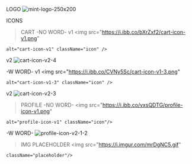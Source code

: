 LOGO
<img src="https://i.ibb.co/zxB68bW/mint-logo-250x200.png"
    alt="mint-logo-250x200" className="logo" />

ICONS

> CART
> -NO WORD-
> v1
> <img src="https://i.ibb.co/bXrZxf2/cart-icon-v1.png"

    alt="cart-icon-v1" className="icon" />

v2
<img src="https://i.ibb.co/NWLbTTX/cart-icon-v2-4.png" 
    alt="cart-icon-v2-4" className="icon" />

-W WORD-
v1
<img src="https://i.ibb.co/CVNy5Sc/cart-icon-v1-3.png"

    alt="cart-icon-v1-3" className="icon" />

v2
<img src="https://i.ibb.co/kS94K9m/cart-icon-v2-3.png" 
    alt="cart-icon-v2-3" className="icon" />

> PROFILE
> -NO WORD-
> <img src="https://i.ibb.co/vxsQDTG/profile-icon-v1.png"

    alt="profile-icon-v1" className="icon"/>

-W WORD-
<img src="https://i.ibb.co/yhrzqjP/profile-icon-v2-1-2.png" 
    alt="profile-icon-v2-1-2" className="icon" />

> IMG PLACEHOLDER
> <img src="https://i.imgur.com/mrDgNC5.gif"

    className="placeholder"/>
